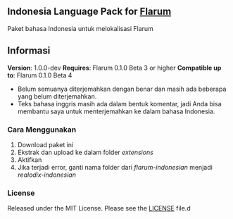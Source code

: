 ## Indonesia Language Pack for [Flarum](http://flarum.org/)

Paket bahasa Indonesia untuk melokalisasi Flarum

## Informasi
**Version**:  1.0.0-dev
**Requires**: Flarum 0.1.0 Beta 3 or higher
**Compatible up to**: Flarum 0.1.0 Beta 4

 - Belum semuanya diterjemahkan dengan benar dan masih ada beberapa yang
   belum diterjemahkan.
 - Teks bahasa inggris masih ada dalam bentuk komentar, jadi Anda bisa membantu saya untuk menterjemahkan ke dalam bahasa Indonesia.

### Cara Menggunakan
 1. Download paket ini
 2. Ekstrak dan upload ke dalam folder *extensions*
 3. Aktifkan
 4. Jika terjadi error, ganti nama folder dari *flarum-indonesian* menjadi *realodix-indonesian*

### License
Released under the MIT License. Please see the [LICENSE](https://github.com/realodix/flarum-bahasa-indonesia/blob/master/LICENSE) file.d

